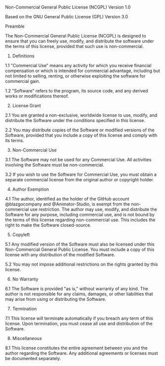 Non-Commercial General Public License (NCGPL) Version 1.0

Based on the GNU General Public License (GPL) Version 3.0

Preamble

The Non-Commercial General Public License (NCGPL) is designed to ensure that you can freely use, modify, and distribute the software under the terms of this license, provided that such use is non-commercial.

1. Definitions

1.1 "Commercial Use" means any activity for which you receive financial compensation or which is intended for commercial advantage, including but not limited to selling, renting, or otherwise exploiting the software for commercial gain.

1.2 "Software" refers to the program, its source code, and any derived works or modifications thereof.

2. License Grant

2.1 You are granted a non-exclusive, worldwide license to use, modify, and distribute the Software under the conditions specified in this license.

2.2 You may distribute copies of the Software or modified versions of the Software, provided that you include a copy of this license and comply with its terms.

3. Non-Commercial Use

3.1 The Software may not be used for any Commercial Use. All activities involving the Software must be non-commercial.

3.2 If you wish to use the Software for Commercial Use, you must obtain a separate commercial license from the original author or copyright holder.

4. Author Exemption

4.1 The author, identified as the holder of the GitHub account @blazgocompany and @Animator-Studio, is exempt from the non-commercial use restriction. The author may use, modify, and distribute the Software for any purpose, including commercial use, and is not bound by the terms of this license regarding non-commercial use. This includes the right to make the Software closed-source.

5. Copyleft

5.1 Any modified version of the Software must also be licensed under this Non-Commercial General Public License. You must include a copy of this license with any distribution of the modified Software.

5.2 You may not impose additional restrictions on the rights granted by this license.

6. No Warranty

6.1 The Software is provided "as is," without warranty of any kind. The author is not responsible for any claims, damages, or other liabilities that may arise from using or distributing the Software.

7. Termination

7.1 This license will terminate automatically if you breach any term of this license. Upon termination, you must cease all use and distribution of the Software.

8. Miscellaneous

8.1 This license constitutes the entire agreement between you and the author regarding the Software. Any additional agreements or licenses must be documented separately.
